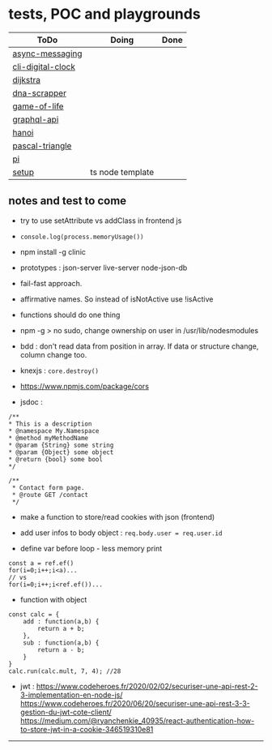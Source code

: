 # tests, POC and playgrounds

| ToDo                                             | Doing | Done |
 ------------------------------------------------- | ----- | -----
| [async-messaging](async-messaging/readme.md)     |       |      |
| [cli-digital-clock](cli-digital-clock/readme.md) |       |      |
| [dijkstra](dijkstra/readme.md)                   |       |      |
| [dna-scrapper](dna-scrapper/readme.md)           |       |      |
| [game-of-life](game-of-life/readme.md)           |       |      |
| [graphql-api](graphql-api/readme.md)             |       |      |
| [hanoi](hanoi/readme.md)                         |       |      |
| [pascal-triangle](pascal-triangle/readme.md)     |       |      |
| [pi](pi/readme.md)                               |       |      |
| [setup](setup/readme.md)                         | ts node template |      |

## notes and test to come

- try to use setAttribute vs addClass in frontend js

- `console.log(process.memoryUsage())`

- npm install -g clinic

- prototypes :
json-server
live-server
node-json-db

- fail-fast approach.
- affirmative names. So instead of isNotActive use !isActive
- functions should do one thing

- npm -g > no sudo, change ownership on user in /usr/lib/nodesmodules

- bdd : don't read data from position in array. If data or structure change, column change too.

- knexjs : `core.destroy()`

- https://www.npmjs.com/package/cors

- jsdoc :
```
/**
* This is a description
* @namespace My.Namespace
* @method myMethodName
* @param {String} some string
* @param {Object} some object
* @return {bool} some bool
*/

/**
 * Contact form page.
 * @route GET /contact
 */
```

- make a function to store/read cookies with json (frontend)

- add user infos to body object : `req.body.user = req.user.id`

- define var before loop - less memory print
```
const a = ref.ef()
for(i=0;i++;i<a)...
// vs
for(i=0;i++;i<ref.ef())...
```

- function with object
```
const calc = {
    add : function(a,b) {
        return a + b;
    },
    sub : function(a,b) {
        return a - b;
    }
}
calc.run(calc.mult, 7, 4); //28
```

- jwt :
https://www.codeheroes.fr/2020/02/02/securiser-une-api-rest-2-3-implementation-en-node-js/
https://www.codeheroes.fr/2020/06/20/securiser-une-api-rest-3-3-gestion-du-jwt-cote-client/
https://medium.com/@ryanchenkie_40935/react-authentication-how-to-store-jwt-in-a-cookie-346519310e81

---
